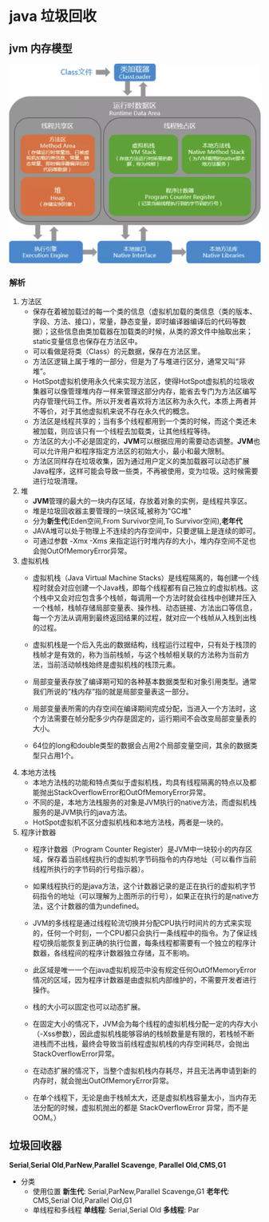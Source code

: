 # java 垃圾回收

## jvm 内存模型

![JMM](java_memory_model_2.png)

### 解析

1. 方法区
    - 保存在着被加载过的每一个类的信息（虚拟机加载的类信息（类的版本、字段、方法、接口），常量，静态变量，即时编译器编译后的代码等数据）；这些信息由类加载器在加载类的时候，从类的源文件中抽取出来；static变量信息也保存在方法区中。
    - 可以看做是将类（Class）的元数据，保存在方法区里。
    - 方法区逻辑上属于堆的一部分，但是为了与堆进行区分，通常又叫“非堆”。
    - HotSpot虚拟机使用永久代来实现方法区，使得HotSpot虚拟机的垃圾收集器可以像管理堆内存一样来管理这部分内存，能省去专门为方法区编写内存管理代码工作。所以开发者喜欢将方法区称为永久代，本质上两者并不等价，对于其他虚拟机来说不存在永久代的概念。
    - 方法区是线程共享的；当有多个线程都用到一个类的时候，而这个类还未被加载，则应该只有一个线程去加载类，让其他线程等待。
    - 方法区的大小不必是固定的，**JVM**可以根据应用的需要动态调整。**JVM**也可以允许用户和程序指定方法区的初始大小，最小和最大限制。
    - 方法区同样存在垃圾收集，因为通过用户定义的类加载器可以动态扩展Java程序，这样可能会导致一些类，不再被使用，变为垃圾。这时候需要进行垃圾清理。
2. 堆
    - **JVM**管理的最大的一块内存区域，存放着对象的实例，是线程共享区。
    - 堆是垃圾回收器主要管理的一块区域,被称为"GC堆"
    - 分为**新生代**(Eden空间,From Survivor空间,To Survivor空间),**老年代**
    - JAVA堆可以处于物理上不连续的内存空间中，只要逻辑上是连续的即可。
    - 可通过参数 -Xmx -Xms 来指定运行时堆内存的大小，堆内存空间不足也会抛OutOfMemoryError异常。
3. 虚拟机栈
    - 虚拟机栈（Java Virtual Machine Stacks）是线程隔离的，每创建一个线程时就会对应创建一个Java栈，即每个线程都有自己独立的虚拟机栈。这个栈中又会对应包含多个栈帧，每调用一个方法时就会往栈中创建并压入一个栈帧，栈帧存储局部变量表、操作栈、动态链接、方法出口等信息，每一个方法从调用到最终返回结果的过程，就对应一个栈帧从入栈到出栈的过程。

    - 虚拟机栈是一个后入先出的数据结构，线程运行过程中，只有处于栈顶的栈帧才是有效的，称为当前栈帧，与这个栈帧相关联的方法称为当前方法，当前活动帧栈始终是虚拟机栈的栈顶元素。

    - 局部变量表存放了编译期可知的各种基本数据类型和对象引用类型。通常我们所说的“栈内存”指的就是局部变量表这一部分。
    - 局部变量表所需的内存空间在编译期间完成分配，当进入一个方法时，这个方法需要在帧分配多少内存是固定的，运行期间不会改变局部变量表的大小。
    - 64位的long和double类型的数据会占用2个局部变量空间，其余的数据类型只占用1个。
4. 本地方法栈
    - 本地方法栈的功能和特点类似于虚拟机栈，均具有线程隔离的特点以及都能抛出StackOverflowError和OutOfMemoryError异常。
    - 不同的是，本地方法栈服务的对象是JVM执行的native方法，而虚拟机栈服务的是JVM执行的java方法。
    - HotSpot虚拟机不区分虚拟机栈和本地方法栈，两者是一块的。
5. 程序计数器
    - 程序计数器（Program Counter Register）是JVM中一块较小的内存区域，保存着当前线程执行的虚拟机字节码指令的内存地址（可以看作当前线程所执行的字节码的行号指示器）。
    - 如果线程执行的是java方法，这个计数器记录的是正在执行的虚拟机字节码指令的地址（可以理解为上图所示的行号），如果正在执行的是native方法，这个计数器的值为undefined。
    - JVM的多线程是通过线程轮流切换并分配CPU执行时间片的方式来实现的，任何一个时刻，一个CPU都只会执行一条线程中的指令。为了保证线程切换后能恢复到正确的执行位置，每条线程都需要有一个独立的程序计数器，各线程间的程序计数器独立存储，互不影响。
    - 此区域是唯一一个在java虚拟机规范中没有规定任何OutOfMemoryError情况的区域，因为程序计数器是由虚拟机内部维护的，不需要开发者进行操作。
    - 栈的大小可以固定也可以动态扩展。

    - 在固定大小的情况下，JVM会为每个线程的虚拟机栈分配一定的内存大小（-Xss参数），因此虚拟机栈能够容纳的栈帧数量是有限的，若栈帧不断进栈而不出栈，最终会导致当前线程虚拟机栈的内存空间耗尽，会抛出StackOverflowError异常。
    - 在动态扩展的情况下，当整个虚拟机栈内存耗尽，并且无法再申请到新的内存时，就会抛出OutOfMemoryError异常。
    - 在单个线程下，无论是由于栈帧太大，还是虚拟机栈容量太小，当内存无法分配的时候，虚拟机抛出的都是 StackOverflowError 异常，而不是OOM。）

## 垃圾回收器

**Serial**,**Serial Old**,**ParNew**,**Parallel Scavenge**, **Parallel Old**,**CMS**,**G1**

- 分类
    - 使用位置
    **新生代**: Serial,ParNew,Parallel Scavenge,G1
    **老年代**: CMS,Serial Old,Parallel Old,G1
    - 单线程和多线程
    **单线程**: Serial,Serial Old
    **多线程**: Par